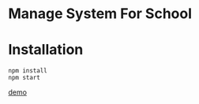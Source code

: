 # Manage System For School

# Installation
```
npm install
npm start
```
[demo](http://lisar.muhammedhasancelik.com)                                                    

